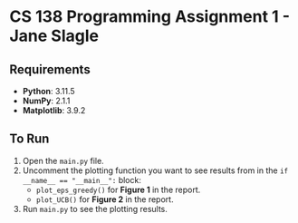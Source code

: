 # CS 138 Programming Assignment 1 - Jane Slagle

## Requirements
- **Python**: 3.11.5
- **NumPy**: 2.1.1
- **Matplotlib**: 3.9.2

## To Run
1. Open the `main.py` file.
2. Uncomment the plotting function you want to see results from in the `if __name__ == "__main__":` block:
   - `plot_eps_greedy()` for **Figure 1** in the report.
   - `plot_UCB()` for **Figure 2** in the report.
3. Run `main.py` to see the plotting results.

